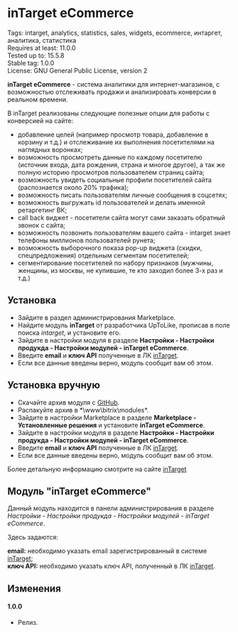 # inTarget eCommerce

Tags: intarget, analytics, statistics, sales, widgets, ecommerce, интаргет, аналитика, статистика  
Requires at least: 11.0.0  
Tested up to: 15.5.8  
Stable tag: 1.0.0  
License: GNU General Public License, version 2  

**inTarget eCommerce** - система аналитики для интернет-магазинов, с возможностью отслеживать продажи и анализировать конверсии в реальном времени.

В inTarget реализованы следующие полезные опции для работы с конверсией на сайте:
 - добавление целей (например просмотр товара, добавление в корзину и т.д.) и отслеживание их выполнения посетителями на наглядных воронках;
 - возможность просмотреть данные по каждому посетителю (источник входа, дата рождения, страна и многое другое), а так же полную историю просмотров пользователем страниц сайта;
 - возможность увидеть социальные профили посетителей сайта (распознается около 20% трафика);
 - возможность писать пользователям личные сообщения в соцсетях;
 - возможность выгружать id пользователей и делать именной ретаргетинг ВК;
 - call back виджет - посетители сайта могут сами заказать обратный звонок с сайта;
 - возможность позвонить пользователям вашего сайта - intarget знает телефоны миллионов пользователей рунета;
 - возможность выборочного показа pop-up виджета (скидки, спецпредложения) отдельным сегментам посетителей;
 - сегментирование посетителей по набору признаков (мужчины, женщины, из москвы, не купившие, те кто заходил более 3-х раз и т.д.)

## Установка
 - Зайдите в раздел администрирования Marketplace.
 - Найдите модуль **inTarget** от разработчика UpToLike, прописав в поле поиска *intarget*, и установите его.
 - Зайдите в настройки модуля в разделе **Настройки - Настройки продукда - Настройки модулей - inTarget eCommerce**.
 - Введите **email** и **ключ API** полученные в ЛК [inTarget](https://intarget.ru).
 - Если все данные введены верно, модуль сообщит вам об этом. 
 
## Установка вручную
 - Скачайте архив модуля с [GitHub](https://github.com/intarget/Bitrix).
 - Распакуйте архив в *\www\bitrix\modules\*.
 - Зайдите в настройки Marketplace в разделе **Marketplace - Установленные решения** и установите **inTarget eCommerce**.
 - Зайдите в настройки модуля в разделе **Настройки - Настройки продукда - Настройки модулей - inTarget eCommerce**.
 - Введите **email** и **ключ API** полученные в ЛК [inTarget](https://intarget.ru).
 - Если все данные введены верно, модуль сообщит вам об этом. 

Более детальную информацию смотрите на сайте [inTarget](https://intarget.ru)

## Модуль "inTarget eCommerce"

Данный модуль находится в панели администрирования в разделе *Настройки - Настройки продукда - Настройки модулей - inTarget eCommerce*.

Здесь задаются:

**email:** необходимо указать email зарегистрированный в системе [inTarget](https://intarget.ru);  
**ключ API:** необходимо указать ключ API, полученный в ЛК [inTarget](https://intarget.ru).

## Изменения

#### 1.0.0
 * Релиз.
